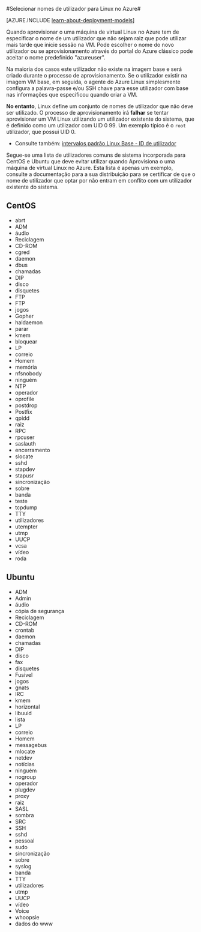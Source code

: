 <properties 
    pageTitle="Selecionar nomes de utilizador para Linux | Microsoft Azure" 
    description="Saiba como selecionar nomes de utilizador para uma máquina de virtual Linux no Azure." 
    services="virtual-machines-linux" 
    documentationCenter="" 
    authors="szarkos" 
    manager="timlt" 
    editor=""
    tags="azure-service-management,azure-resource-manager" />

<tags 
    ms.service="virtual-machines-linux" 
    ms.workload="infrastructure-services" 
    ms.tgt_pltfrm="vm-linux" 
    ms.devlang="na" 
    ms.topic="article" 
    ms.date="10/17/2016" 
    ms.author="szark"/>



#<a name="selecting-user-names-for-linux-on-azure"></a>Selecionar nomes de utilizador para Linux no Azure#

[AZURE.INCLUDE [learn-about-deployment-models](../../includes/learn-about-deployment-models-both-include.md)]

Quando aprovisionar o uma máquina de virtual Linux no Azure tem de especificar o nome de um utilizador que não sejam raiz que pode utilizar mais tarde que inicie sessão na VM. Pode escolher o nome do novo utilizador ou se aprovisionamento através do portal do Azure clássico pode aceitar o nome predefinido "azureuser".

Na maioria dos casos este utilizador não existe na imagem base e será criado durante o processo de aprovisionamento. Se o utilizador existir na imagem VM base, em seguida, o agente do Azure Linux simplesmente configura a palavra-passe e/ou SSH chave para esse utilizador com base nas informações que especificou quando criar a VM.

**No entanto**, Linux define um conjunto de nomes de utilizador que não deve ser utilizado. O processo de aprovisionamento irá **falhar** se tentar aprovisionar um VM Linux utilizando um utilizador existente do sistema, que é definido como um utilizador com UID 0 99. Um exemplo típico é o `root` utilizador, que possui UID 0.

 - Consulte também: [intervalos padrão Linux Base - ID de utilizador](http://refspecs.linuxfoundation.org/LSB_4.1.0/LSB-Core-generic/LSB-Core-generic/uidrange.html)

Segue-se uma lista de utilizadores comuns de sistema incorporada para CentOS e Ubuntu que deve evitar utilizar quando Aprovisiona o uma máquina de virtual Linux no Azure. Esta lista é apenas um exemplo, consulte a documentação para a sua distribuição para se certificar de que o nome de utilizador que optar por não entram em conflito com um utilizador existente do sistema.


## <a name="centos"></a>CentOS
- abrt
- ADM
- áudio
- Reciclagem
- CD-ROM
- cgred
- daemon
- dbus
- chamadas
- DIP
- disco
- disquetes
- FTP
- FTP
- jogos
- Gopher
- haldaemon
- parar
- kmem
- bloquear
- LP
- correio
- Homem
- memória
- nfsnobody
- ninguém
- NTP
- operador
- oprofile
- postdrop
- Postfix
- qpidd
- raiz
- RPC
- rpcuser
- saslauth
- encerramento
- slocate
- sshd
- stapdev
- stapusr
- sincronização
- sobre
- banda
- teste
- tcpdump
- TTY
- utilizadores
- utempter
- utmp
- UUCP
- vcsa
- vídeo
- roda


## <a name="ubuntu"></a>Ubuntu
- ADM
- Admin
- áudio
- cópia de segurança
- Reciclagem
- CD-ROM
- crontab
- daemon
- chamadas
- DIP
- disco
- fax
- disquetes
- Fusível
- jogos
- gnats
- IRC
- kmem
- horizontal
- libuuid
- lista
- LP
- correio
- Homem
- messagebus
- mlocate
- netdev
- notícias
- ninguém
- nogroup
- operador
- plugdev
- proxy
- raiz
- SASL
- sombra
- SRC
- SSH
- sshd
- pessoal
- sudo
- sincronização
- sobre
- syslog
- banda
- TTY
- utilizadores
- utmp
- UUCP
- vídeo
- Voice
- whoopsie
- dados do www

 